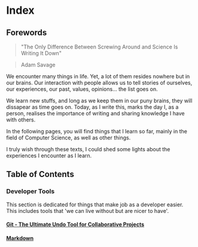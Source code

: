 Index
==============

Forewords
---------

>"The Only Difference Between Screwing Around
> and Science Is Writing It Down"

> Adam Savage

We encounter many things in life. 
Yet, a lot of them resides nowhere but in our brains.
Our interaction with people allows us to tell stories of ourselves,
our experiences, our past, values, opinions... the list goes on.

We learn new stuffs, and long as we keep them in our puny brains,
they will dissapear as time goes on. Today, as I write this, marks
the day I, as a person, realises the importance of writing and sharing
knowledge I have with others.

In the following pages, you will find things that I learn so far, mainly
in the field of Computer Science, as well as other things.

I truly wish through these texts, I could shed some lights about
the experiences I encounter as I learn.

Table of Contents
-----------------


### Developer Tools
This section is dedicated for things that make job as a developer easier.
This includes tools that 'we can live without but are nicer to have'.

#### [Git - The Ultimate Undo Tool for Collaborative Projects](git.html)
#### [Markdown](markdown.html)
